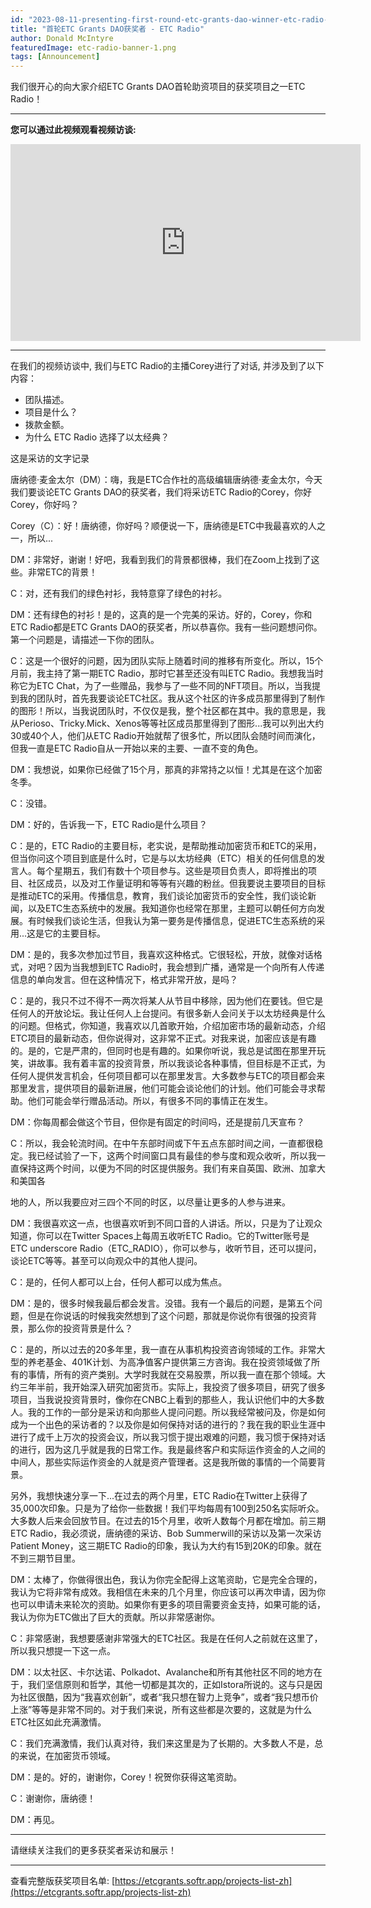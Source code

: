 ```yaml
---
id: "2023-08-11-presenting-first-round-etc-grants-dao-winner-etc-radio-cn"
title: "首轮ETC Grants DAO获奖者 - ETC Radio"
author: Donald McIntyre
featuredImage: etc-radio-banner-1.png
tags: [Announcement]
---
```


我们很开心的向大家介绍ETC Grants DAO首轮助资项目的获奖项目之一ETC Radio！

---
**您可以通过此视频观看视频访谈:**

<iframe width="560" height="315" src="https://www.youtube.com/embed/XL3D_m_Pykk" title="YouTube video player" frameborder="0" allow="accelerometer; autoplay; clipboard-write; encrypted-media; gyroscope; picture-in-picture; web-share" allowfullscreen></iframe>

---

在我们的视频访谈中, 我们与ETC Radio的主播Corey进行了对话, 并涉及到了以下内容：

- 团队描述。
- 项目是什么？
- 拨款金额。
- 为什么 ETC Radio 选择了以太经典？

这是采访的文字记录

唐纳德·麦金太尔（DM）：嗨，我是ETC合作社的高级编辑唐纳德·麦金太尔，今天我们要谈论ETC Grants DAO的获奖者，我们将采访ETC Radio的Corey，你好Corey，你好吗？

Corey（C）：好！唐纳德，你好吗？顺便说一下，唐纳德是ETC中我最喜欢的人之一，所以...

DM：非常好，谢谢！好吧，我看到我们的背景都很棒，我们在Zoom上找到了这些。非常ETC的背景！

C：对，还有我们的绿色衬衫，我特意穿了绿色的衬衫。

DM：还有绿色的衬衫！是的，这真的是一个完美的采访。好的，Corey，你和ETC Radio都是ETC Grants DAO的获奖者，所以恭喜你。我有一些问题想问你。第一个问题是，请描述一下你的团队。

C：这是一个很好的问题，因为团队实际上随着时间的推移有所变化。所以，15个月前，我主持了第一期ETC Radio，那时它甚至还没有叫ETC Radio。我想我当时称它为ETC Chat，为了一些赠品，我参与了一些不同的NFT项目。所以，当我提到我的团队时，首先我要谈论ETC社区。我从这个社区的许多成员那里得到了制作的图形！所以，当我说团队时，不仅仅是我，整个社区都在其中。我的意思是，我从Perioso、Tricky.Mick、Xenos等等社区成员那里得到了图形...我可以列出大约30或40个人，他们从ETC Radio开始就帮了很多忙，所以团队会随时间而演化，但我一直是ETC Radio自从一开始以来的主要、一直不变的角色。

DM：我想说，如果你已经做了15个月，那真的非常持之以恒！尤其是在这个加密冬季。

C：没错。

DM：好的，告诉我一下，ETC Radio是什么项目？

C：是的，ETC Radio的主要目标，老实说，是帮助推动加密货币和ETC的采用，但当你问这个项目到底是什么时，它是与以太坊经典（ETC）相关的任何信息的发言人。每个星期五，我们有数十个项目参与。这些是项目负责人，即将推出的项目、社区成员，以及对工作量证明和等等有兴趣的粉丝。但我要说主要项目的目标是推动ETC的采用。传播信息，教育，我们谈论加密货币的安全性，我们谈论新闻，以及ETC生态系统中的发展。我知道你也经常在那里，主题可以朝任何方向发展。有时候我们谈论生活，但我认为第一要务是传播信息，促进ETC生态系统的采用...这是它的主要目标。

DM：是的，我多次参加过节目，我喜欢这种格式。它很轻松，开放，就像对话格式，对吧？因为当我想到ETC Radio时，我会想到广播，通常是一个向所有人传递信息的单向发言。但在这种情况下，格式非常开放，是吗？

C：是的，我只不过不得不一两次将某人从节目中移除，因为他们在要钱。但它是任何人的开放论坛。我让任何人上台提问。有很多新人会问关于以太坊经典是什么的问题。但格式，你知道，我喜欢以几首歌开始，介绍加密市场的最新动态，介绍ETC项目的最新动态，但你说得对，这非常不正式。对我来说，加密应该是有趣的。是的，它是严肃的，但同时也是有趣的。如果你听说，我总是试图在那里开玩笑，讲故事。我有着丰富的投资背景，所以我谈论各种事情，但目标是不正式，为任何人提供发言机会，任何项目都可以在那里发言。大多数参与ETC的项目都会来那里发言，提供项目的最新进展，他们可能会谈论他们的计划。他们可能会寻求帮助。他们可能会举行赠品活动。所以，有很多不同的事情正在发生。

DM：你每周都会做这个节目，但你是有固定的时间吗，还是提前几天宣布？

C：所以，我会轮流时间。在中午东部时间或下午五点东部时间之间，一直都很稳定。我已经试验了一下，这两个时间窗口具有最佳的参与度和观众收听，所以我一直保持这两个时间，以便为不同的时区提供服务。我们有来自英国、欧洲、加拿大和美国各

地的人，所以我要应对三四个不同的时区，以尽量让更多的人参与进来。

DM：我很喜欢这一点，也很喜欢听到不同口音的人讲话。所以，只是为了让观众知道，你可以在Twitter Spaces上每周五收听ETC Radio。它的Twitter账号是ETC underscore Radio（ETC_RADIO），你可以参与，收听节目，还可以提问，谈论ETC等等。甚至可以向观众中的其他人提问。

C：是的，任何人都可以上台，任何人都可以成为焦点。

DM：是的，很多时候我最后都会发言。没错。我有一个最后的问题，是第五个问题，但是在你说话的时候我突然想到了这个问题，那就是你说你有很强的投资背景，那么你的投资背景是什么？

C：是的，所以过去的20多年里，我一直在从事机构投资咨询领域的工作。非常大型的养老基金、401K计划、为高净值客户提供第三方咨询。我在投资领域做了所有的事情，所有的资产类别。大学时我就在交易股票，所以我一直在那个领域。大约三年半前，我开始深入研究加密货币。实际上，我投资了很多项目，研究了很多项目，当我说投资背景时，像你在CNBC上看到的那些人，我认识他们中的大多数人。我的工作的一部分是采访和向那些人提问问题。所以我经常被问及，你是如何成为一个出色的采访者的？以及你是如何保持对话的进行的？我在我的职业生涯中进行了成千上万次的投资会议，所以我习惯于提出艰难的问题，我习惯于保持对话的进行，因为这几乎就是我的日常工作。我是最终客户和实际运作资金的人之间的中间人，那些实际运作资金的人就是资产管理者。这是我所做的事情的一个简要背景。

另外，我想快速分享一下...在过去的两个月里，ETC Radio在Twitter上获得了35,000次印象。只是为了给你一些数据！我们平均每周有100到250名实际听众。大多数人后来会回放节目。在过去的15个月里，收听人数每个月都在增加。前三期ETC Radio，我必须说，唐纳德的采访、Bob Summerwill的采访以及第一次采访Patient Money，这三期ETC Radio的印象，我认为大约有15到20K的印象。就在不到三期节目里。

DM：太棒了，你做得很出色，我认为你完全配得上这笔资助，它是完全合理的，我认为它将非常有成效。我相信在未来的几个月里，你应该可以再次申请，因为你也可以申请未来轮次的资助。如果你有更多的项目需要资金支持，如果可能的话，我认为你为ETC做出了巨大的贡献。所以非常感谢你。

C：非常感谢，我想要感谢非常强大的ETC社区。我是在任何人之前就在这里了，所以我只想提一下这一点。

DM：以太社区、卡尔达诺、Polkadot、Avalanche和所有其他社区不同的地方在于，我们坚信原则和哲学，其他一切都是其次的，正如Istora所说的。这与只是因为社区很酷，因为“我喜欢创新”，或者“我只想在智力上竞争”，或者“我只想币价上涨”等等是非常不同的。对于我们来说，所有这些都是次要的，这就是为什么ETC社区如此充满激情。

C：我们充满激情，我们认真对待，我们来这里是为了长期的。大多数人不是，总的来说，在加密货币领域。

DM：是的。好的，谢谢你，Corey！祝贺你获得这笔资助。

C：谢谢你，唐纳德！

DM：再见。

---

请继续关注我们的更多获奖者采访和展示！

---

查看完整版获奖项目名单: [https://etcgrants.softr.app/projects-list-zh](https://etcgrants.softr.app/projects-list-zh)
